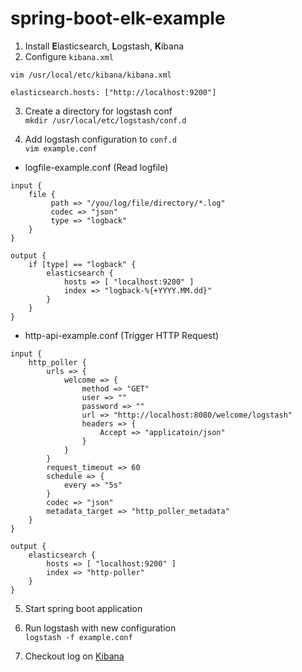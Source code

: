 # spring-boot-elk-example
1. Install **E**lasticsearch, **L**ogstash, **K**ibana
2. Configure `kibana.xml`
```
vim /usr/local/etc/kibana/kibana.xml

elasticsearch.hosts: ["http://localhost:9200"]
```
3. Create a directory for logstash conf   
`mkdir /usr/local/etc/logstash/conf.d`

4. Add logstash configuration to `conf.d`  
`vim example.conf`
* logfile-example.conf (Read logfile)
```
input {
    file {
         path => "/you/log/file/directory/*.log"
         codec => "json"
         type => "logback"
    }
}

output {
    if [type] == "logback" {
        elasticsearch {
            hosts => [ "localhost:9200" ]
            index => "logback-%{+YYYY.MM.dd}"
        }
    }
}
```
* http-api-example.conf (Trigger HTTP Request)
```
input {
    http_poller {
        urls => {
            welcome => {
                method => "GET"
                user => ""
                password => ""
                url => "http://localhost:8080/welcome/logstash"
                headers => {
                    Accept => "applicatoin/json"
                }
            }
        }
        request_timeout => 60
        schedule => {
            every => "5s"
        }
        codec => "json"
        metadata_target => "http_poller_metadata"
    }
}

output {
    elasticsearch {
        hosts => [ "localhost:9200" ]
        index => "http-poller"
    }
}
```
5. Start spring boot application

6. Run logstash with new configuration   
`logstash -f example.conf`

7. Checkout log on [Kibana](http://localhost:5601)
